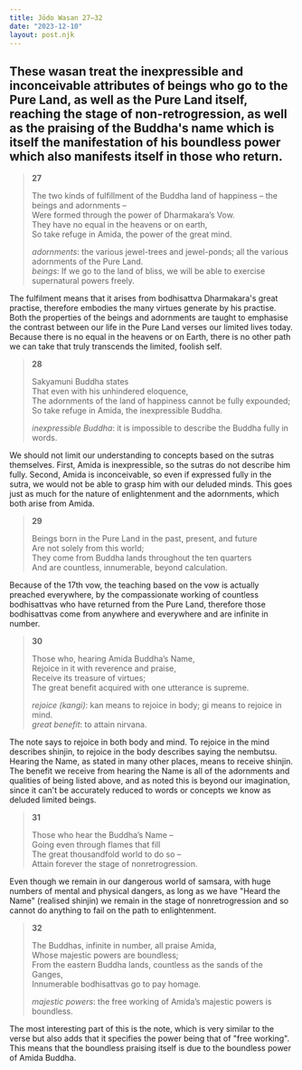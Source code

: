 ```yaml
---
title: Jōdo Wasan 27–32
date: "2023-12-10"
layout: post.njk
---
```


These wasan treat the inexpressible and inconceivable attributes of beings who go to the Pure Land, as well as the Pure Land itself, reaching the stage of non-retrogression, as well as the praising of the Buddha's name which is itself the manifestation of his boundless power which also manifests itself in those who return.
---

> **27**  
>   
> The two kinds of fulfillment of the Buddha land of happiness – the beings and adornments –  
> Were formed through the power of Dharmakara’s Vow.  
> They have no equal in the heavens or on earth,  
> So take refuge in Amida, the power of the great mind.  
>   
> *adornments*: the various jewel-trees and jewel-ponds; all the various adornments of the Pure Land.  
> *beings*: If we go to the land of bliss, we will be able to exercise supernatural powers freely.  

The fulfilment means that it arises from bodhisattva Dharmakara's great practise, therefore embodies the many virtues generate by his practise. Both the properties of the beings and adornments are taught to emphasise the contrast between our life in the Pure Land verses our limited lives today. Because there is no equal in the heavens or on Earth, there is no other path we can take that truly transcends the limited, foolish self.

> **28**  
>   
> Sakyamuni Buddha states  
> That even with his unhindered eloquence,  
> The adornments of the land of happiness cannot be fully expounded;  
> So take refuge in Amida, the inexpressible Buddha.  
>   
> *inexpressible Buddha*: it is impossible to describe the Buddha fully in words.  

We should not limit our understanding to concepts based on the sutras themselves. First, Amida is inexpressible, so the sutras do not describe him fully. Second, Amida is inconceivable, so even if expressed fully in the sutra, we would not be able to grasp him with our deluded minds. This goes just as much for the nature of enlightenment and the adornments, which both arise from Amida.

> **29**  
>   
> Beings born in the Pure Land in the past, present, and future  
> Are not solely from this world;  
> They come from Buddha lands throughout the ten quarters  
> And are countless, innumerable, beyond calculation.  

Because of the 17th vow, the teaching based on the vow is actually preached everywhere, by the compassionate working of countless bodhisattvas who have returned from the Pure Land, therefore those bodhisattvas come from anywhere and everywhere and are infinite in number.

> **30**  
>   
> Those who, hearing Amida Buddha’s Name,  
> Rejoice in it with reverence and praise,  
> Receive its treasure of virtues;  
> The great benefit acquired with one utterance is supreme.  
>   
> *rejoice (kangi)*: kan means to rejoice in body; gi means to rejoice in mind.  
> *great benefit*: to attain nirvana.  

The note says to rejoice in both body and mind. To rejoice in the mind describes shinjin, to rejoice in the body describes saying the nembutsu. Hearing the Name, as stated in many other places, means to receive shinjin. The benefit we receive from hearing the Name is all of the adornments and qualities of being listed above, and as noted this is beyond our imagination, since it can't be accurately reduced to words or concepts we know as deluded limited beings.

> **31**  
>   
> Those who hear the Buddha’s Name –  
> Going even through flames that fill  
> The great thousandfold world to do so –  
> Attain forever the stage of nonretrogression.  

Even though we remain in our dangerous world of samsara, with huge numbers of mental and physical dangers, as long as we have "Heard the Name" (realised shinjin) we remain in the stage of nonretrogression and so cannot do anything to fail on the path to enlightenment.

> **32**  
>   
> The Buddhas, infinite in number, all praise Amida,  
> Whose majestic powers are boundless;  
> From the eastern Buddha lands, countless as the sands of the Ganges,  
> Innumerable bodhisattvas go to pay homage.  
>   
> *majestic powers*: the free working of Amida’s majestic powers is boundless.  

The most interesting part of this is the note, which is very similar to the verse but also adds that it specifies the power being that of "free working". This means that the boundless praising itself is due to the boundless power of Amida Buddha.
